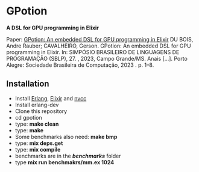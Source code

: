 # GPotion

**A DSL for GPU programming in Elixir**

Paper: [GPotion: An embedded DSL for GPU programming in Elixir](https://sol.sbc.org.br/index.php/sblp/article/view/28326) DU BOIS, Andre Rauber; CAVALHEIRO, Gerson. GPotion: An embedded DSL for GPU programming in Elixir. In: SIMPÓSIO BRASILEIRO DE LINGUAGENS DE PROGRAMAÇÃO (SBLP), 27. , 2023, Campo Grande/MS. Anais [...]. Porto Alegre: Sociedade Brasileira de Computação, 2023 . p. 1–8.


## Installation

* Install [Erlang](https://www.erlang.org/), [Elixir](https://elixir-lang.org/install.html) and [nvcc](https://docs.nvidia.com/cuda/cuda-compiler-driver-nvcc/)
* Install erlang-dev
* Clone this repository
* cd gpotion
* type: **make clean**
* type: **make**
* Some benchmarks also need: **make bmp**
* type: **mix deps.get**
* type: **mix compile**
* benchmarks are in the ***benchmarks*** folder
* type **mix run benchmakrs/mm.ex 1024**



